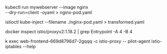 kubectl run mywebserver --image nginx \
    --dry-run=client -oyaml > nginx-pod.yaml

istioctl kube-inject --filename ./nginx-pod.yaml > transformed.yaml

docker inspect istio/proxyv2:1.18.2 | grep Entrypoint -A 4 -B 4

k exec web-frontend-669d8796d7-2gqqq -c istio-proxy -- pilot-agent istio-iptables --help